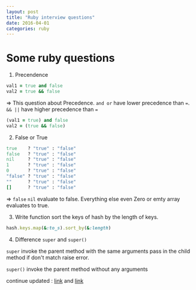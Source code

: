 ```yaml
---
layout: post
title: "Ruby interview questions"
date: 2016-04-01
categories: ruby
---
```


# Some ruby questions

1. Precendence

```ruby
val1 = true and false
val2 = true && false
```

=> This question about Precedence. `and or` have lower precedence than `=`. `&& ||` have higher precedence than `=`

```ruby
(val1 = true) and false
val2 = (true && false)
```

2. False or True

```ruby
true    ? "true" : "false"
false   ? "true" : "false"
nil     ? "true" : "false"
1       ? "true" : "false"
0       ? "true" : "false"
"false" ? "true" : "false"
""      ? "true" : "false"
[]      ? "true" : "false"
```

=> `false` `nil` evaluate to false. Everything else even Zero or emty array evaluates to true.

3. Write function sort the keys of hash by the length of keys.

```ruby
hash.keys.map(&:to_s).sort_by(&:length)
```

4. Difference `super` and `super()`

`super` invoke the parent method with the same arguments pass in the child method if don't match raise error.

`super()` invoke the parent method without any arguments

continue updated : [link](https://www.toptal.com/ruby/interview-questions) and [link](https://gist.github.com/ryansobol/5252653)
